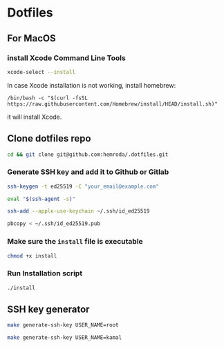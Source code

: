 # Dotfiles

## For MacOS

### install Xcode Command Line Tools

```bash
xcode-select --install
```
In case Xcode installation is not working, install homebrew:
```shell
/bin/bash -c "$(curl -fsSL https://raw.githubusercontent.com/Homebrew/install/HEAD/install.sh)"
```
it will install Xcode.

## Clone dotfiles repo

```bash
cd && git clone git@github.com:hemroda/.dotfiles.git
```

### Generate SSH key and add it to Github or Gitlab

```bash
ssh-keygen -t ed25519 -C "your_email@example.com"
```

```bash
eval "$(ssh-agent -s)"
```

```bash
ssh-add --apple-use-keychain ~/.ssh/id_ed25519
```

```bash
pbcopy < ~/.ssh/id_ed25519.pub
```

### Make sure the `install` file is executable

```bash
chmod +x install
```

### Run Installation script

```bash
./install
```


## SSH key generator

```sh
make generate-ssh-key USER_NAME=root
```

```sh
make generate-ssh-key USER_NAME=kamal
```